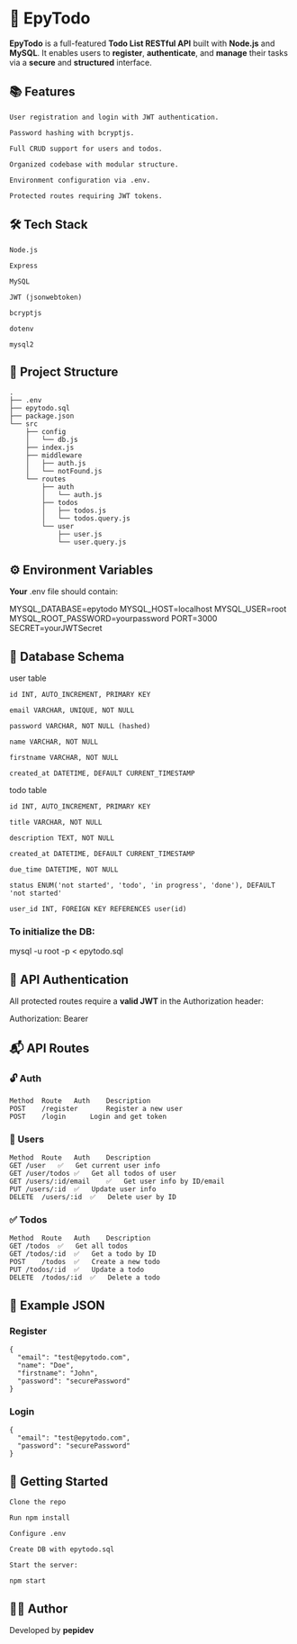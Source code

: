 # 📝 EpyTodo

**EpyTodo** is a full-featured **Todo List RESTful API** built with **Node.js** and **MySQL**. It enables users to **register**, **authenticate**, and **manage** their tasks via a **secure** and **structured** interface.
## 📚 Features

    User registration and login with JWT authentication.

    Password hashing with bcryptjs.

    Full CRUD support for users and todos.

    Organized codebase with modular structure.

    Environment configuration via .env.

    Protected routes requiring JWT tokens.

## 🛠 Tech Stack

    Node.js

    Express

    MySQL

    JWT (jsonwebtoken)

    bcryptjs

    dotenv

    mysql2

## 📁 Project Structure

    .
    ├── .env
    ├── epytodo.sql
    ├── package.json
    └── src
        ├── config
        │   └── db.js
        ├── index.js
        ├── middleware
        │   ├── auth.js
        │   └── notFound.js
        └── routes
            ├── auth
            │   └── auth.js
            ├── todos
            │   ├── todos.js
            │   └── todos.query.js
            └── user
                ├── user.js
                └── user.query.js

## ⚙️ Environment Variables

**Your** .env file should contain:

MYSQL_DATABASE=epytodo
MYSQL_HOST=localhost
MYSQL_USER=root
MYSQL_ROOT_PASSWORD=yourpassword
PORT=3000
SECRET=yourJWTSecret

## 🧠 Database Schema
user table

    id INT, AUTO_INCREMENT, PRIMARY KEY

    email VARCHAR, UNIQUE, NOT NULL

    password VARCHAR, NOT NULL (hashed)

    name VARCHAR, NOT NULL

    firstname VARCHAR, NOT NULL

    created_at DATETIME, DEFAULT CURRENT_TIMESTAMP

todo table

    id INT, AUTO_INCREMENT, PRIMARY KEY

    title VARCHAR, NOT NULL

    description TEXT, NOT NULL

    created_at DATETIME, DEFAULT CURRENT_TIMESTAMP

    due_time DATETIME, NOT NULL

    status ENUM('not started', 'todo', 'in progress', 'done'), DEFAULT 'not started'

    user_id INT, FOREIGN KEY REFERENCES user(id)

### To initialize the DB:

mysql -u root -p < epytodo.sql

## 🔐 API Authentication

All protected routes require a **valid JWT** in the Authorization header:

Authorization: Bearer <your-token>
## 📬 API Routes
### 🔓 Auth
    Method	Route	Auth	Description
    POST	/register		Register a new user
    POST	/login		Login and get token
### 👤 Users
    Method	Route	Auth	Description
    GET	/user	✅	Get current user info
    GET	/user/todos	✅	Get all todos of user
    GET	/users/:id/email	✅	Get user info by ID/email
    PUT	/users/:id	✅	Update user info
    DELETE	/users/:id	✅	Delete user by ID
### ✅ Todos
    Method	Route	Auth	Description
    GET	/todos	✅	Get all todos
    GET	/todos/:id	✅	Get a todo by ID
    POST	/todos	✅	Create a new todo
    PUT	/todos/:id	✅	Update a todo
    DELETE	/todos/:id	✅	Delete a todo
## 🔄 Example JSON
### Register

    {
      "email": "test@epytodo.com",
      "name": "Doe",
      "firstname": "John",
      "password": "securePassword"
    }

### Login

    {
      "email": "test@epytodo.com",
      "password": "securePassword"
    }

## 🚀 Getting Started

    Clone the repo

    Run npm install

    Configure .env

    Create DB with epytodo.sql

    Start the server:

    npm start

## 👨‍💻 Author

Developed by **pepidev**
